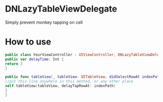 # DNLazyTableViewDelegate
Simply prevent monkey tapping on cell

# How to use

```swift
public class YourViewController : UIViewController, DNLazyTableViewDelegate {
public var delayTime: Int {
return 3
}

public func tableView(_ tableView: UITableView, didSelectRowAt indexPath: IndexPath) {
//put this line anywhere in this method, or any other place 
self.tableView(tableView, delayTapRowAt: indexPath)
}
}
```
